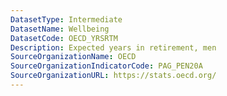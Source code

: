 ```yaml
---
DatasetType: Intermediate
DatasetName: Wellbeing
DatasetCode: OECD_YRSRTM
Description: Expected years in retirement, men
SourceOrganizationName: OECD
SourceOrganizationIndicatorCode: PAG_PEN20A
SourceOrganizationURL: https://stats.oecd.org/
---
```


